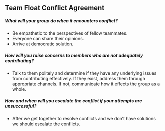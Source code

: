 ## Team Float Conflict Agreement
##### What will your group do when it encounters conflict?
+ Be empathetic to the perspectives of fellow teammates.
+ Everyone can share their opinions.
+ Arrive at democratic solution.

##### How will you raise concerns to members who are not adequately contributing?

+ Talk to them politely and determine if they have any underlying issues from contributing effectively. If they exist, address them through appropriate channels. If not, communicate how it effects the group as a whole.

##### How and when will you escalate the conflict if your attempts are unsuccessful?
+ After we get together to resolve conflicts and we don’t have solutions we should escalate the conflicts.
